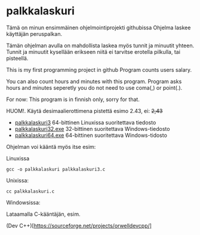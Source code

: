 # palkkalaskuri
Tämä on minun ensimmäinen ohjelmointiprojekti githubissa
Ohjelma laskee käyttäjän peruspalkan.

Tämän ohjelman avulla on mahdollista laskea myös tunnit ja minuutit yhteen.
Tunnit ja minuutit kysellään erikseen niitä ei tarvitse erotella pilkulla, tai pisteellä.

This is my first programming project in github
Program counts users salary.

You can also count hours and minutes with this program.
Program asks hours and minutes seperetly you do not need to use coma(,) or point(.).

For now: This program is in finnish only, sorry for that.

HUOM!. Käytä desimaalierottimena pistettä esimo 2.43, ei: ~~2,43~~

- [palkkalaskuri3](palkkalaskuri3) 64-bittinen Linuxissa suoritettava tiedosto 
- [palkkalaskuri32.exe](palkkalaskuri32.exe) 32-bittinen suoritettava Windows-tiedosto
- [palkkalaskuri64.exe](palkkalaskuri64.exe) 64-bittinen suoritettava Windows-tidosto

Ohjelman voi kääntä myös itse esim:

Linuxissa

```gcc -o palkkalaskuri palkkalaskuri3.c```

Unixissa:

```cc palkkalaskuri.c```

Windowsissa:

Lataamalla C-kääntäjän, esim.

(Dev C++)[https://sourceforge.net/projects/orwelldevcpp/]
